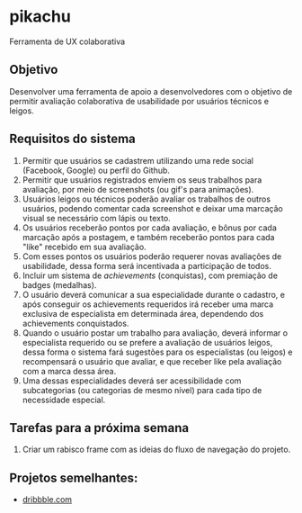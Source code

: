 # pikachu
Ferramenta de UX colaborativa

## Objetivo

Desenvolver uma ferramenta de apoio a desenvolvedores com o objetivo de permitir avaliação colaborativa de usabilidade por usuários técnicos e leigos.

## Requisitos do sistema

1. Permitir que usuários se cadastrem utilizando uma rede social (Facebook, Google) ou perfil do Github.
2. Permitir que usuários registrados enviem os seus trabalhos para avaliação, por meio de screenshots (ou gif's para animações).
3. Usuários leigos ou técnicos poderão avaliar os trabalhos de outros usuários, podendo comentar cada screenshot e deixar uma marcação visual se necessário com lápis ou texto.
4. Os usuários receberão pontos por cada avaliação, e bônus por cada marcação após a postagem, e também receberão pontos para cada "like" recebido em sua avaliação.
5. Com esses pontos os usuários poderão requerer novas avaliações de usabilidade, dessa forma será incentivada a participação de todos.
6. Incluir um sistema de *achievements* (conquistas), com premiação de badges (medalhas).
7. O usuário deverá comunicar a sua especialidade durante o cadastro, e após conseguir os achievements requeridos irá receber uma marca exclusiva de especialista em determinada área, dependendo dos achievements conquistados.
8. Quando o usuário postar um trabalho para avaliação, deverá informar o especialista requerido ou se prefere a avaliação de usuários leigos, dessa forma o sistema fará sugestões para os especialistas (ou leigos) e recompensará o usuário que avaliar, e que receber like pela avaliação com a marca dessa área.
9. Uma dessas especialidades deverá ser acessibilidade com subcategorias (ou categorias de mesmo nível) para cada tipo de necessidade especial.


## Tarefas para a próxima semana
1. Criar um rabisco frame com as ideias do fluxo de navegação do projeto.

## Projetos semelhantes:

* [dribbble.com](https://dribbble.com/)
